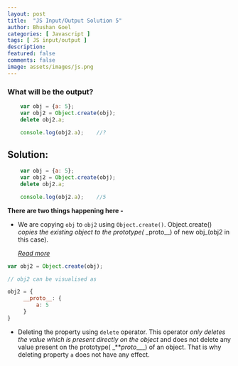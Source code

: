 ```yaml
---
layout: post
title:  "JS Input/Output Solution 5"
author: Bhushan Goel
categories: [ Javascript ]
tags: [ JS input/output ]
description:
featured: false
comments: false
image: assets/images/js.png
---
```


### What will be the output?

```javascript
    var obj = {a: 5};
    var obj2 = Object.create(obj);
    delete obj2.a;

    console.log(obj2.a);    //?
```

## Solution:

```javascript
    var obj = {a: 5};
    var obj2 = Object.create(obj);
    delete obj2.a;

    console.log(obj2.a);    //5
```

**There are two things happening here -**

* We are copying `obj` to `obj2` using `Object.create()`. Object.create\(\) _copies the existing object to the prototype\(_ _proto\_\_\) of new obj\_\(obj2 in this case\). 
  
  *[Read more](/object-create/)*

```javascript
var obj2 = Object.create(obj);

// obj2 can be visualised as

obj2 = {
     __proto__: {
         a: 5
     }
}
```

* Deleting the property using `delete` operator. This operator _only deletes the value which is present directly on the object_ and does not delete any value present on the prototype\( _\*\*_proto_\_\_\_\) of an object. That is why deleting property `a` does not have any effect.

